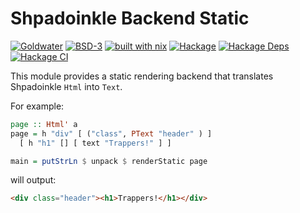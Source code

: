 # Shpadoinkle Backend Static

[![Goldwater](https://gitlab.com/fresheyeball/Shpadoinkle/badges/master/pipeline.svg)](https://gitlab.com/fresheyeball/Shpadoinkle)
[![BSD-3](https://img.shields.io/badge/License-BSD%203--Clause-blue.svg)](https://opensource.org/licenses/BSD-3-Clause)
[![built with nix](https://img.shields.io/badge/built%20with-nix-41439a)](https://builtwithnix.org)
[![Hackage](https://img.shields.io/hackage/v/Shpadoinkle-backend-static.svg)](https://hackage.haskell.org/package/Shpadoinkle-backend-static)
[![Hackage Deps](https://img.shields.io/hackage-deps/v/Shpadoinkle-backend-static.svg)](http://packdeps.haskellers.com/reverse/Shpadoinkle-backend-static)
[![Hackage CI](https://matrix.hackage.haskell.org/api/v2/packages/Shpadoinkle-backend-static/badge)](https://matrix.hackage.haskell.org/#/package/Shpadoinkle-backend-static)

This module provides a static rendering backend that translates Shpadoinkle `Html` into `Text`.

For example:

```haskell
page :: Html' a
page = h "div" [ ("class", PText "header" ) ]
  [ h "h1" [] [ text "Trappers!" ] ]

main = putStrLn $ unpack $ renderStatic page
```

will output:

```html
<div class="header"><h1>Trappers!</h1></div>
```
